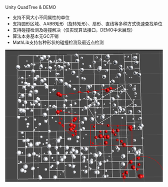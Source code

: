 Unity QuadTree & DEMO

- 支持不同大小不同属性的单位
- 支持圆形区域、AABB矩形（旋转矩形）、扇形、直线等多种方式快速查找单位
- 支持碰撞检测及碰撞解决（仅实现算法接口，DEMO中未展现）
- 算法本身基本无GC开销
- MathLib支持各种形状的碰撞检测及最近点检测





![500个单位的AOI](demo.png)